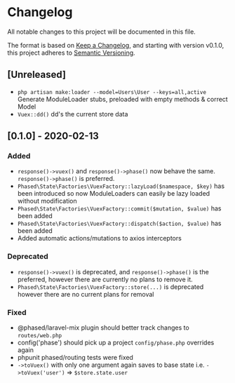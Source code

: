 # Changelog
All notable changes to this project will be documented in this file.

The format is based on [Keep a Changelog](https://keepachangelog.com/en/1.0.0/),
and starting with version v0.1.0, this project adheres to [Semantic Versioning](https://semver.org/spec/v2.0.0.html).

## [Unreleased]
- `php artisan make:loader --model=Users\User --keys=all,active` Generate ModuleLoader stubs, preloaded with empty methods & correct Model
- `Vuex::dd()` dd's the current store data

## [0.1.0] - 2020-02-13

### Added
- `response()->vuex()` and `response()->phase()` now behave the same. `response()->phase()` is preferred.
- `Phased\State\Factories\VuexFactory::lazyLoad($namespace, $key)` has been introduced so now ModuleLoaders can easily be lazy loaded without modification
- `Phased\State\Factories\VuexFactory::commit($mutation, $value)` has been added
- `Phased\State\Factories\VuexFactory::dispatch($action, $value)` has been added
- Added automatic actions/mutations to axios interceptors

### Deprecated
- `response()->vuex()` is deprecated, and `response()->phase()` is the preferred, however there are currently no plans to remove it.
- `Phased\State\Factories\VuexFactory::store(...)` is deprecated however there are no current plans for removal

### Fixed
- @phased/laravel-mix plugin should better track changes to `routes/web.php`
- config('phase') should pick up a project `config/phase.php` overrides again
- phpunit phased/routing tests were fixed
- `->toVuex()` with only one argument again saves to base state i.e. `->toVuex('user')` => `$store.state.user`
